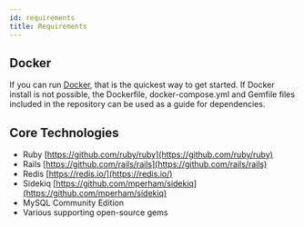 ```yaml
---
id: requirements
title: Requirements
---
```


## Docker

If you can run [Docker](https://en.wikipedia.org/wiki/Docker_(software)), that is the quickest way to get started.
If Docker install is not possible, the Dockerfile, docker-compose.yml and Gemfile files included in the repository can
be used as a guide for dependencies.

## Core Technologies

- Ruby [https://github.com/ruby/ruby](https://github.com/ruby/ruby)
- Rails [https://github.com/rails/rails](https://github.com/rails/rails)
- Redis [https://redis.io/](https://redis.io/)
- Sidekiq [https://github.com/mperham/sidekiq](https://github.com/mperham/sidekiq)
- MySQL Community Edition
- Various supporting open-source gems
